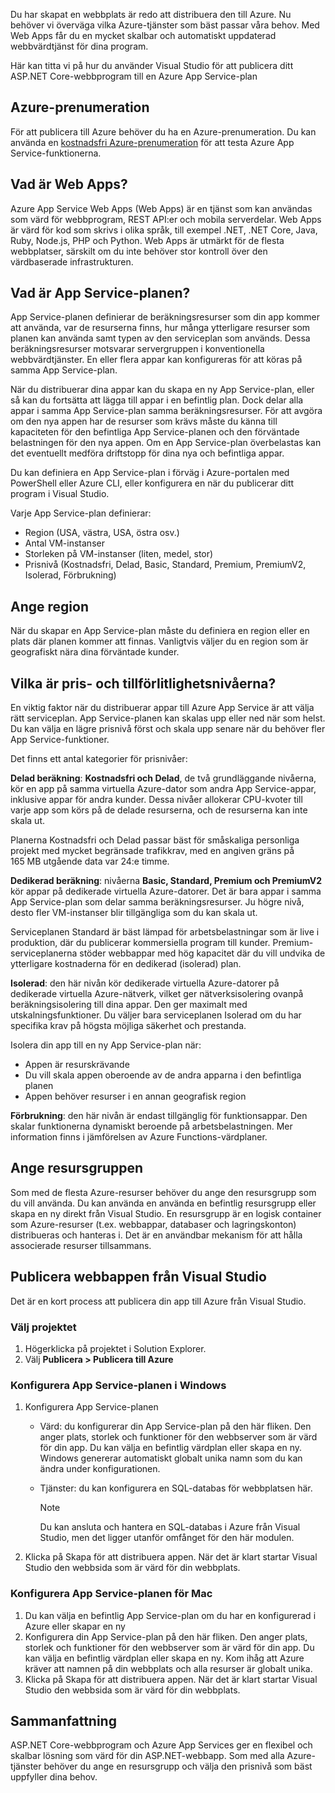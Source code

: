 Du har skapat en webbplats är redo att distribuera den till Azure. Nu behöver vi överväga vilka Azure-tjänster som bäst passar våra behov. Med Web Apps får du en mycket skalbar och automatiskt uppdaterad webbvärdtjänst för dina program.

Här kan titta vi på hur du använder Visual Studio för att publicera ditt ASP.NET Core-webbprogram till en Azure App Service-plan

## <a name="azure-subscription"></a>Azure-prenumeration

För att publicera till Azure behöver du ha en Azure-prenumeration. Du kan använda en [kostnadsfri Azure-prenumeration](https://azure.microsoft.com/free/) för att testa Azure App Service-funktionerna.

## <a name="what-are-web-apps"></a>Vad är Web Apps?

Azure App Service Web Apps (Web Apps) är en tjänst som kan användas som värd för webbprogram, REST API:er och mobila serverdelar. Web Apps är värd för kod som skrivs i olika språk, till exempel .NET, .NET Core, Java, Ruby, Node.js, PHP och Python. Web Apps är utmärkt för de flesta webbplatser, särskilt om du inte behöver stor kontroll över den värdbaserade infrastrukturen.

## <a name="what-is-the-app-service-plan"></a>Vad är App Service-planen?

App Service-planen definierar de beräkningsresurser som din app kommer att använda, var de resurserna finns, hur många ytterligare resurser som planen kan använda samt typen av den serviceplan som används. Dessa beräkningsresurser motsvarar servergruppen i konventionella webbvärdtjänster. En eller flera appar kan konfigureras för att köras på samma App Service-plan.

När du distribuerar dina appar kan du skapa en ny App Service-plan, eller så kan du fortsätta att lägga till appar i en befintlig plan.  Dock delar alla appar i samma App Service-plan samma beräkningsresurser. För att avgöra om den nya appen har de resurser som krävs måste du känna till kapaciteten för den befintliga App Service-planen och den förväntade belastningen för den nya appen. Om en App Service-plan överbelastas kan det eventuellt medföra driftstopp för dina nya och befintliga appar.

Du kan definiera en App Service-plan i förväg i Azure-portalen med PowerShell eller Azure CLI, eller konfigurera en när du publicerar ditt program i Visual Studio.

Varje App Service-plan definierar:

- Region (USA, västra, USA, östra osv.)
- Antal VM-instanser
- Storleken på VM-instanser (liten, medel, stor)
- Prisnivå (Kostnadsfri, Delad, Basic, Standard, Premium, PremiumV2, Isolerad, Förbrukning)

## <a name="specify-the-region"></a>Ange region

När du skapar en App Service-plan måste du definiera en region eller en plats där planen kommer att finnas. Vanligtvis väljer du en region som är geografiskt nära dina förväntade kunder.

## <a name="what-are-the-pricing-and-reliability-levels"></a>Vilka är pris- och tillförlitlighetsnivåerna?

En viktig faktor när du distribuerar appar till Azure App Service är att välja rätt serviceplan. App Service-planen kan skalas upp eller ned när som helst. Du kan välja en lägre prisnivå först och skala upp senare när du behöver fler App Service-funktioner.

Det finns ett antal kategorier för prisnivåer:

**Delad beräkning**: **Kostnadsfri och Delad**, de två grundläggande nivåerna, kör en app på samma virtuella Azure-dator som andra App Service-appar, inklusive appar för andra kunder. Dessa nivåer allokerar CPU-kvoter till varje app som körs på de delade resurserna, och de resurserna kan inte skala ut.

Planerna Kostnadsfri och Delad passar bäst för småskaliga personliga projekt med mycket begränsade trafikkrav, med en angiven gräns på 165 MB utgående data var 24:e timme.

**Dedikerad beräkning**: nivåerna **Basic, Standard, Premium och PremiumV2** kör appar på dedikerade virtuella Azure-datorer. Det är bara appar i samma App Service-plan som delar samma beräkningsresurser. Ju högre nivå, desto fler VM-instanser blir tillgängliga som du kan skala ut.

Serviceplanen Standard är bäst lämpad för arbetsbelastningar som är live i produktion, där du publicerar kommersiella program till kunder.
Premium-serviceplanerna stöder webbappar med hög kapacitet där du vill undvika de ytterligare kostnaderna för en dedikerad (isolerad) plan.

**Isolerad**: den här nivån kör dedikerade virtuella Azure-datorer på dedikerade virtuella Azure-nätverk, vilket ger nätverksisolering ovanpå beräkningsisolering till dina appar. Den ger maximalt med utskalningsfunktioner. Du väljer bara serviceplanen Isolerad om du har specifika krav på högsta möjliga säkerhet och prestanda.

Isolera din app till en ny App Service-plan när:

- Appen är resurskrävande
- Du vill skala appen oberoende av de andra apparna i den befintliga planen
- Appen behöver resurser i en annan geografisk region

**Förbrukning**: den här nivån är endast tillgänglig för funktionsappar. Den skalar funktionerna dynamiskt beroende på arbetsbelastningen. Mer information finns i jämförelsen av Azure Functions-värdplaner.

## <a name="specify-the-resource-group"></a>Ange resursgruppen

Som med de flesta Azure-resurser behöver du ange den resursgrupp som du vill använda. Du kan använda en använda en befintlig resursgrupp eller skapa en ny direkt från Visual Studio. En resursgrupp är en logisk container som Azure-resurser (t.ex. webbappar, databaser och lagringskonton) distribueras och hanteras i. Det är en användbar mekanism för att hålla associerade resurser tillsammans.

## <a name="deploy-your-web-app-from-visual-studio"></a>Publicera webbappen från Visual Studio

Det är en kort process att publicera din app till Azure från Visual Studio.

### <a name="select-the-project"></a>Välj projektet

1. Högerklicka på projektet i Solution Explorer.
1. Välj **Publicera > Publicera till Azure**

### <a name="configure-the-app-service-plan-in-windows"></a>Konfigurera App Service-planen i Windows

1. Konfigurera App Service-planen
    - Värd: du konfigurerar din App Service-plan på den här fliken. Den anger plats, storlek och funktioner för den webbserver som är värd för din app. Du kan välja en befintlig värdplan eller skapa en ny. Windows genererar automatiskt globalt unika namn som du kan ändra under konfigurationen.
    - Tjänster: du kan konfigurera en SQL-databas för webbplatsen här.

        > [!NOTE]
        > Du kan ansluta och hantera en SQL-databas i Azure från Visual Studio, men det ligger utanför omfånget för den här modulen.

1. Klicka på Skapa för att distribuera appen. När det är klart startar Visual Studio den webbsida som är värd för din webbplats.

### <a name="configure-the-app-service-plan-for-mac"></a>Konfigurera App Service-planen för Mac

1. Du kan välja en befintlig App Service-plan om du har en konfigurerad i Azure eller skapar en ny
1. Konfigurera din App Service-plan på den här fliken. Den anger plats, storlek och funktioner för den webbserver som är värd för din app. Du kan välja en befintlig värdplan eller skapa en ny. Kom ihåg att Azure kräver att namnen på din webbplats och alla resurser är globalt unika.
1. Klicka på Skapa för att distribuera appen. När det är klart startar Visual Studio den webbsida som är värd för din webbplats.

## <a name="summary"></a>Sammanfattning

ASP.NET Core-webbprogram och Azure App Services ger en flexibel och skalbar lösning som värd för din ASP.NET-webbapp. Som med alla Azure-tjänster behöver du ange en resursgrupp och välja den prisnivå som bäst uppfyller dina behov.
